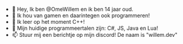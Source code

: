 - 👋 Hey, Ik ben @OmeWillem en ik ben 14 jaar oud.
- 👀 Ik hou van gamen en daarintegen ook programmeren!
- 🌱 Ik leer op het moment C++!
- 💞️ Mijn huidige programmeertalen zijn: C#, JS, Java en Lua!
- 📫 Stuur mij een berichtje op mijn discord! De naam is "willem.dev"

